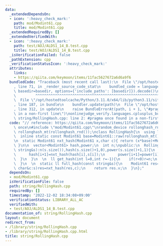 ```yaml
---
data:
  _extendedDependsOn:
  - icon: ':heavy_check_mark:'
    path: mod/Modint61.cpp
    title: mod/Modint61.cpp
  _extendedRequiredBy: []
  _extendedVerifiedWith:
  - icon: ':heavy_check_mark:'
    path: test/AOJ/ALDS1_14_B.test.cpp
    title: test/AOJ/ALDS1_14_B.test.cpp
  _isVerificationFailed: false
  _pathExtension: cpp
  _verificationStatusIcon: ':heavy_check_mark:'
  attributes:
    links:
    - https://qiita.com/keymoon/items/11fac5627672a6d6a9f6
  bundledCode: "Traceback (most recent call last):\n  File \"/opt/hostedtoolcache/Python/3.11.0/x64/lib/python3.11/site-packages/onlinejudge_verify/documentation/build.py\"\
    , line 71, in _render_source_code_stat\n    bundled_code = language.bundle(stat.path,\
    \ basedir=basedir, options={'include_paths': [basedir]}).decode()\n          \
    \         ^^^^^^^^^^^^^^^^^^^^^^^^^^^^^^^^^^^^^^^^^^^^^^^^^^^^^^^^^^^^^^^^^^^^^^^^^^^^^^^^^\n\
    \  File \"/opt/hostedtoolcache/Python/3.11.0/x64/lib/python3.11/site-packages/onlinejudge_verify/languages/cplusplus.py\"\
    , line 187, in bundle\n    bundler.update(path)\n  File \"/opt/hostedtoolcache/Python/3.11.0/x64/lib/python3.11/site-packages/onlinejudge_verify/languages/cplusplus_bundle.py\"\
    , line 312, in update\n    raise BundleErrorAt(path, i + 1, \"#pragma once found\
    \ in a non-first line\")\nonlinejudge_verify.languages.cplusplus_bundle.BundleErrorAt:\
    \ string/RollingHash.cpp: line 2: #pragma once found in a non-first line\n"
  code: "// reference: https://qiita.com/keymoon/items/11fac5627672a6d6a9f6\n#pragma\
    \ once\n#include \"mod/Modint61.cpp\"\nrandom_device rollonghash_rnd;\nmt19937\
    \ rollonghash_mt(rollonghash_rnd());\nclass RollingHash{\n  using ll=long long;\n\
    \  inline static const Modint61 base=Modint61::raw(rollonghash_mt()%10000000+2);\n\
    \n  static Modint61 nxt_hash(Modint61 x,char c){ return (x*base)+Modint61::raw(c);\
    \ }\n\n  vector<Modint61> hash,power;\n  int n;\npublic:\n  RollingHash(const\
    \ string&s):n(s.size()),hash(s.size()+1,0),power(s.size()+1,1){\n    for(int i=0;i<n;i++){\n\
    \      hash[i+1]=nxt_hash(hash[i],s[i]);\n      power[i+1]=power[i]*base;\n  \
    \  }\n  }\n  \n  ll get_hash(int l=0,int r=-1){\n    if(r<0)r=n;\n    return (hash[r]-hash[l]*power[r-l]).v;\n\
    \  }\n  \n  static ll full_hash(const string&s){\n    Modint61 res=0;\n    for(const\
    \ char&c:s)res=nxt_hash(res,c);\n    return res.v;\n  }\n};"
  dependsOn:
  - mod/Modint61.cpp
  isVerificationFile: false
  path: string/RollingHash.cpp
  requiredBy: []
  timestamp: '2022-12-02 18:34:08+09:00'
  verificationStatus: LIBRARY_ALL_AC
  verifiedWith:
  - test/AOJ/ALDS1_14_B.test.cpp
documentation_of: string/RollingHash.cpp
layout: document
redirect_from:
- /library/string/RollingHash.cpp
- /library/string/RollingHash.cpp.html
title: string/RollingHash.cpp
---
```


